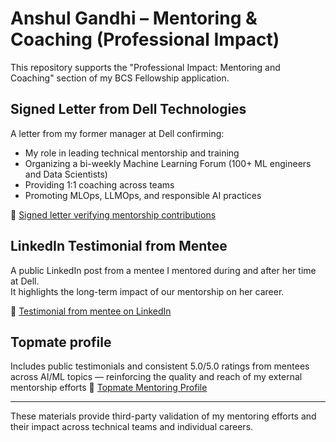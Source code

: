 # Anshul Gandhi – Mentoring & Coaching (Professional Impact) 

This repository supports the "Professional Impact: Mentoring and Coaching" section of my BCS Fellowship application.

## Signed Letter from Dell Technologies

A letter from my former manager at Dell confirming:
- My role in leading technical mentorship and training
- Organizing a bi-weekly Machine Learning Forum (100+ ML engineers and Data Scientists)
- Providing 1:1 coaching across teams
- Promoting MLOps, LLMOps, and responsible AI practices

🔗 [Signed letter verifying mentorship contributions](https://drive.google.com/file/d/1fur25oY0zjNQDyVI0Xk81K6zTLn2-jb-/view?usp=sharing)

## LinkedIn Testimonial from Mentee

A public LinkedIn post from a mentee I mentored during and after her time at Dell.  
It highlights the long-term impact of our mentorship on her career.

🔗 [Testimonial from mentee on LinkedIn](https://www.linkedin.com/posts/prachi-thakkar-06_datascience-technology-algotrading-activity-7219776932664500226-3MQm)

## Topmate profile 
Includes public testimonials and consistent 5.0/5.0 ratings from mentees across AI/ML topics — reinforcing the quality and reach of my external 
mentorship efforts
🔗 [Topmate Mentoring Profile](https://topmate.io/anshul_gandhi)

---

These materials provide third-party validation of my mentoring efforts and their impact across technical teams and individual careers.
